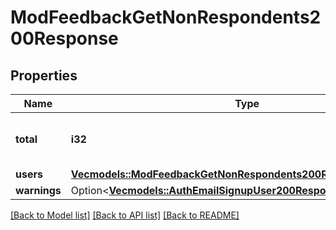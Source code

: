# ModFeedbackGetNonRespondents200Response

## Properties

Name | Type | Description | Notes
------------ | ------------- | ------------- | -------------
**total** | **i32** | Total number of non respondents | [default to null]
**users** | [**Vec<models::ModFeedbackGetNonRespondents200ResponseUsersInner>**](mod_feedback_get_non_respondents_200_response_users_inner.md) |  | 
**warnings** | Option<[**Vec<models::AuthEmailSignupUser200ResponseWarningsInner>**](auth_email_signup_user_200_response_warnings_inner.md)> |  | [optional]

[[Back to Model list]](../README.md#documentation-for-models) [[Back to API list]](../README.md#documentation-for-api-endpoints) [[Back to README]](../README.md)


